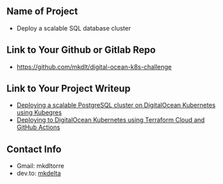 ## Name of Project 
* Deploy a scalable SQL database cluster
 
## Link to Your Github or Gitlab Repo
* https://github.com/mkdlt/digital-ocean-k8s-challenge

## Link to Your Project Writeup
* [Deploying a scalable PostgreSQL cluster on DigitalOcean Kubernetes using Kubegres](https://dev.to/mkdelta/deploying-a-scalable-postgresql-cluster-on-digitalocean-kubernetes-using-kubegres-1200)
* [Deploying to DigitalOcean Kubernetes using Terraform Cloud and GitHub Actions](https://dev.to/mkdelta/deploying-to-digitalocean-kubernetes-using-terraform-cloud-and-github-actions-1me6)

## Contact Info
* Gmail: mkdltorre
* dev.to: [mkdelta](https://dev.to/mkdelta)
